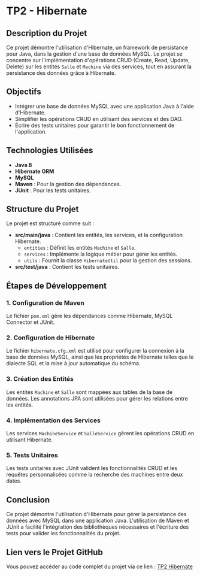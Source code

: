 # TP2 - Hibernate 

## Description du Projet

Ce projet démontre l'utilisation d'Hibernate, un framework de persistance pour Java, dans la gestion d'une base de données MySQL. Le projet se concentre sur l'implémentation d'opérations CRUD (Create, Read, Update, Delete) sur les entités `Salle` et `Machine` via des services, tout en assurant la persistance des données grâce à Hibernate.

## Objectifs

- Intégrer une base de données MySQL avec une application Java à l'aide d'Hibernate.
- Simplifier les opérations CRUD en utilisant des services et des DAO.
- Écrire des tests unitaires pour garantir le bon fonctionnement de l'application.

## Technologies Utilisées

- **Java 8**
- **Hibernate ORM**
- **MySQL**
- **Maven** : Pour la gestion des dépendances.
- **JUnit** : Pour les tests unitaires.

## Structure du Projet

Le projet est structuré comme suit :

- **src/main/java** : Contient les entités, les services, et la configuration Hibernate.
  - `entities` : Définit les entités `Machine` et `Salle`.
  - `services` : Implémente la logique métier pour gérer les entités.
  - `utils` : Fournit la classe `HibernateUtil` pour la gestion des sessions.
- **src/test/java** : Contient les tests unitaires.

## Étapes de Développement

### 1. Configuration de Maven
Le fichier `pom.xml` gère les dépendances comme Hibernate, MySQL Connector et JUnit.

### 2. Configuration de Hibernate
Le fichier `hibernate.cfg.xml` est utilisé pour configurer la connexion à la base de données MySQL, ainsi que les propriétés de Hibernate telles que le dialecte SQL et la mise à jour automatique du schéma.

### 3. Création des Entités
Les entités `Machine` et `Salle` sont mappées aux tables de la base de données. Les annotations JPA sont utilisées pour gérer les relations entre les entités.

### 4. Implémentation des Services
Les services `MachineService` et `SalleService` gèrent les opérations CRUD en utilisant Hibernate.

### 5. Tests Unitaires
Les tests unitaires avec JUnit valident les fonctionnalités CRUD et les requêtes personnalisées comme la recherche des machines entre deux dates.

## Conclusion

Ce projet démontre l'utilisation d'Hibernate pour gérer la persistance des données avec MySQL dans une application Java. L'utilisation de Maven et JUnit a facilité l'intégration des bibliothèques nécessaires et l'écriture des tests pour valider les fonctionnalités du projet.

## Lien vers le Projet GitHub

Vous pouvez accéder au code complet du projet via ce lien : [TP2 Hibernate](https://github.com/Baadr003/TP2Hibernate)
